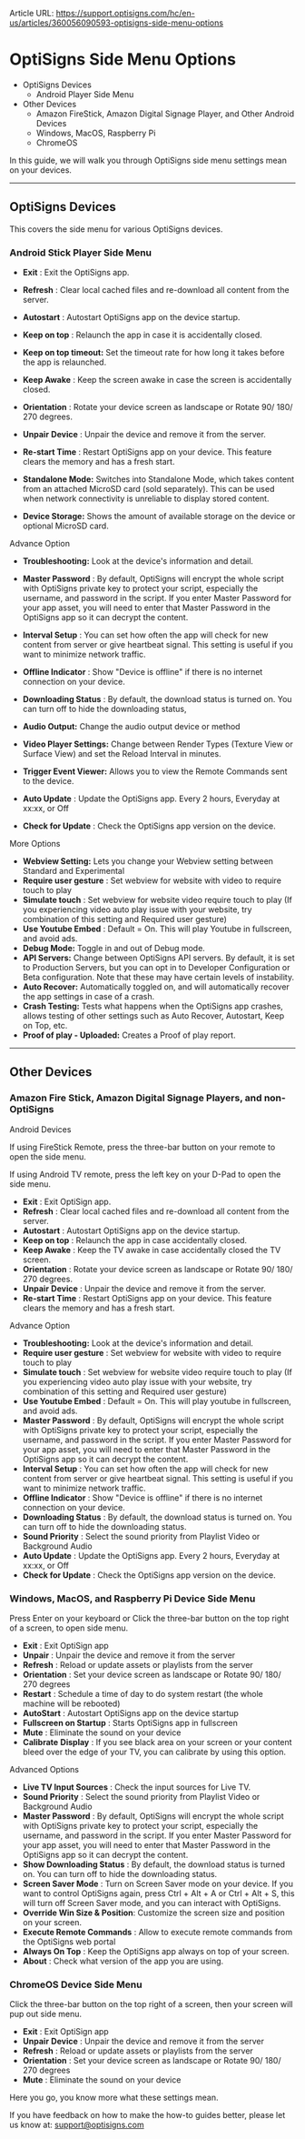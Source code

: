Article URL: https://support.optisigns.com/hc/en-us/articles/360056090593-optisigns-side-menu-options

# OptiSigns Side Menu Options

  * OptiSigns Devices
    * Android Player Side Menu
  * Other Devices
    * Amazon FireStick, Amazon Digital Signage Player, and Other Android Devices
    * Windows, MacOS, Raspberry Pi
    * ChromeOS

In this guide, we will walk you through OptiSigns side menu settings mean on
your devices.

* * *

## OptiSigns Devices

This covers the side menu for various OptiSigns devices.

### Android Stick Player Side Menu

  * **Exit** : Exit the OptiSigns app.
  * **Refresh** : Clear local cached files and re-download all content from the server.
  * **Autostart** : Autostart OptiSigns app on the device startup.
  * **Keep on top** : Relaunch the app in case it is accidentally closed.
  * **Keep on top timeout:** Set the timeout rate for how long it takes before the app is relaunched.
  * **Keep Awake** : Keep the screen awake in case the screen is accidentally closed.
  * **Orientation** : Rotate your device screen as landscape or Rotate 90/ 180/ 270 degrees.
  * **Unpair** **Device** : Unpair the device and remove it from the server.
  * **Re-start Time** : Restart OptiSigns app on your device. This feature clears the memory and has a fresh start.

  * **Standalone Mode:** Switches into Standalone Mode, which takes content from an attached MicroSD card (sold separately). This can be used when network connectivity is unreliable to display stored content.
  * **Device Storage:** Shows the amount of available storage on the device or optional MicroSD card.

Advance Option

  * **Troubleshooting:** Look at the device's information and detail.
  * **Master Password** : By default, OptiSigns will encrypt the whole script with OptiSigns private key to protect your script, especially the username, and password in the script. If you enter Master Password for your app asset, you will need to enter that Master Password in the OptiSigns app so it can decrypt the content. 
  * **Interval Setup** : You can set how often the app will check for new content from server or give heartbeat signal. This setting is useful if you want to minimize network traffic.
  * **Offline Indicator** : Show "Device is offline" if there is no internet connection on your device.
  * **Downloading Status** : By default, the download status is turned on. You can turn off to hide the downloading status,
  * **Audio Output:** Change the audio output device or method
  * **Video Player Settings:** Change between Render Types (Texture View or Surface View) and set the Reload Interval in minutes.
  * **Trigger Event Viewer:** Allows you to view the Remote Commands sent to the device.
  * **Auto Update** : Update the OptiSigns app. Every 2 hours, Everyday at xx:xx, or Off

  * **Check for Update** : Check the OptiSigns app version on the device.

More Options

  * **Webview Setting:** Lets you change your Webview setting between Standard and Experimental
  * **Require user gesture** : Set webview for website with video to require touch to play
  * **Simulate touch** : Set webview for website video require touch to play (If you experiencing video auto play issue with your website, try combination of this setting and Required user gesture)
  * **Use Youtube Embed** : Default = On. This will play Youtube in fullscreen, and avoid ads.
  * **Debug Mode:** Toggle in and out of Debug mode.
  * **API Servers:** Change between OptiSigns API servers. By default, it is set to Production Servers, but you can opt in to Developer Configuration or Beta configuration. Note that these may have certain levels of instability.
  * **Auto Recover:** Automatically toggled on, and will automatically recover the app settings in case of a crash.
  * **Crash Testing:** Tests what happens when the OptiSigns app crashes, allows testing of other settings such as Auto Recover, Autostart, Keep on Top, etc.
  * **Proof of play - Uploaded:** Creates a Proof of play report.

* * *

## Other Devices

### Amazon Fire Stick, Amazon Digital Signage Players, and non-OptiSigns
Android Devices

If using FireStick Remote, press the three-bar button on your remote to open
the side menu.

If using Android TV remote, press the left key on your D-Pad to open the side
menu.

  * **Exit** : Exit OptiSign app.
  * **Refresh** : Clear local cached files and re-download all content from the server.
  * **Autostart** : Autostart OptiSigns app on the device startup.
  * **Keep on top** : Relaunch the app in case accidentally closed.
  * **Keep Awake** : Keep the TV awake in case accidentally closed the TV screen.
  * **Orientation** : Rotate your device screen as landscape or Rotate 90/ 180/ 270 degrees.
  * **Unpair** **Device** : Unpair the device and remove it from the server.
  * **Re-start Time** : Restart OptiSigns app on your device. This feature clears the memory and has a fresh start. 

Advance Option

  * **Troubleshooting:** Look at the device's information and detail.
  * **Require user gesture** : Set webview for website with video to require touch to play
  * **Simulate touch** : Set webview for website video require touch to play (If you experiencing video auto play issue with your website, try combination of this setting and Required user gesture)
  * **Use Youtube Embed** : Default = On. This will play youtube in fullscreen, and avoid ads.
  * **Master Password** : By default, OptiSigns will encrypt the whole script with OptiSigns private key to protect your script, especially the username, and password in the script. If you enter Master Password for your app asset, you will need to enter that Master Password in the OptiSigns app so it can decrypt the content. 
  * **Interval Setup** : You can set how often the app will check for new content from server or give heartbeat signal. This setting is useful if you want to minimize network traffic.
  * **Offline Indicator** : Show "Device is offline" if there is no internet connection on your device.
  * **Downloading Status** : By default, the download status is turned on. You can turn off to hide the downloading status.
  * **Sound Priority** : Select the sound priority from Playlist Video or Background Audio
  * **Auto Update** : Update the OptiSigns app. Every 2 hours, Everyday at xx:xx, or Off
  * **Check for Update** : Check the OptiSigns app version on the device.

### Windows, MacOS, and Raspberry Pi Device Side Menu

Press Enter on your keyboard or Click the three-bar button on the top right of
a screen, to open side menu.

  * **Exit** : Exit OptiSign app
  * **Unpair** : Unpair the device and remove it from the server
  * **Refresh** : Reload or update assets or playlists from the server
  * **Orientation** : Set your device screen as landscape or Rotate 90/ 180/ 270 degrees
  * **Restart** : Schedule a time of day to do system restart (the whole machine will be rebooted)
  * **AutoStart** : Autostart OptiSigns app on the device startup
  * **Fullscreen on Startup** : Starts OptiSigns app in fullscreen
  * **Mute** : Eliminate the sound on your device
  * **Calibrate** **Display** : If you see black area on your screen or your content bleed over the edge of your TV, you can calibrate by using this option.

Advanced Options

  * **Live TV Input Sources** : Check the input sources for Live TV.
  * **Sound Priority** : Select the sound priority from Playlist Video or Background Audio
  * **Master Password** : By default, OptiSigns will encrypt the whole script with OptiSigns private key to protect your script, especially the username, and password in the script. If you enter Master Password for your app asset, you will need to enter that Master Password in the OptiSigns app so it can decrypt the content. 
  * **Show Downloading Status** : By default, the download status is turned on. You can turn off to hide the downloading status.
  * **Screen Saver Mode** : Turn on Screen Saver mode on your device. If you want to control OptiSigns again, press Ctrl + Alt + A or Ctrl + Alt + S, this will turn off Screen Saver mode, and you can interact with OptiSigns.
  * **Override Win Size & Position**: Customize the screen size and position on your screen.
  * **Execute Remote Commands** : Allow to execute remote commands from the OptiSigns web portal
  * **Always On Top** : Keep the OptiSigns app always on top of your screen.
  * **About** : Check what version of the app you are using.

### ChromeOS Device Side Menu

Click the three-bar button on the top right of a screen, then your screen will
pup out side menu.

  * **Exit** : Exit OptiSign app
  * **Unpair** **Device** : Unpair the device and remove it from the server
  * **Refresh** : Reload or update assets or playlists from the server
  * **Orientation** : Set your device screen as landscape or Rotate 90/ 180/ 270 degrees
  * **Mute** : Eliminate the sound on your device

Here you go, you know more what these settings mean.

If you have feedback on how to make the how-to guides better, please let us
know at: [support@optisigns.com](mailto:support@optisigns.com)

